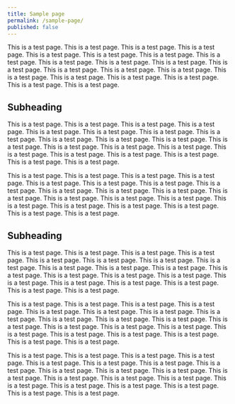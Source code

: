 ```yaml
---
title: Sample page
permalink: /sample-page/
published: false
---         
```


                
This is a test page. This is a test page. This is a test page. This is a test page. This is a test page. This is a test page. This is a test page. This is a test page. This is a test page. This is a test page. This is a test page. This is a test page. This is a test page. This is a test page. This is a test page. This is a test page. This is a test page. This is a test page. This is a test page. This is a test page. This is a test page. 

## Subheading 

This is a test page. This is a test page. This is a test page. This is a test page. This is a test page. This is a test page. This is a test page. This is a test page. This is a test page. This is a test page. This is a test page. This is a test page. This is a test page. This is a test page. This is a test page. This is a test page. This is a test page. This is a test page. This is a test page. This is a test page. This is a test page. 

This is a test page. This is a test page. This is a test page. This is a test page. This is a test page. This is a test page. This is a test page. This is a test page. This is a test page. This is a test page. This is a test page. This is a test page. This is a test page. This is a test page. This is a test page. This is a test page. This is a test page. This is a test page. This is a test page. This is a test page. This is a test page. 

## Subheading 

This is a test page. This is a test page. This is a test page. This is a test page. This is a test page. This is a test page. This is a test page. This is a test page. This is a test page. This is a test page. This is a test page. This is a test page. This is a test page. This is a test page. This is a test page. This is a test page. This is a test page. This is a test page. This is a test page. This is a test page. This is a test page. 

This is a test page. This is a test page. This is a test page. This is a test page. This is a test page. This is a test page. This is a test page. This is a test page. This is a test page. This is a test page. This is a test page. This is a test page. This is a test page. This is a test page. This is a test page. This is a test page. This is a test page. This is a test page. This is a test page. This is a test page. This is a test page. 

This is a test page. This is a test page. This is a test page. This is a test page. This is a test page. This is a test page. This is a test page. This is a test page. This is a test page. This is a test page. This is a test page. This is a test page. This is a test page. This is a test page. This is a test page. This is a test page. This is a test page. This is a test page. This is a test page. This is a test page. This is a test page. 